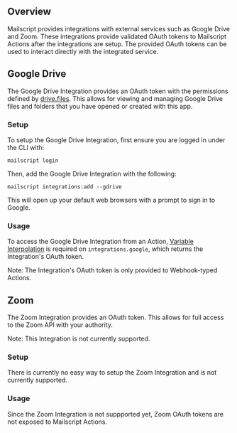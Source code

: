 
## Overview

Mailscript provides integrations with external services such as Google Drive and Zoom. These integrations provide validated OAuth tokens to Mailscript Actions after the integrations are setup. The provided OAuth tokens can be used to interact directly with the integrated service.

## Google Drive

The Google Drive Integration provides an OAuth token with the permissions defined by [drive.files](https://www.googleapis.com/auth/drive.file). This allows for viewing and managing Google Drive files and folders that you have opened or created with this app.

### Setup

To setup the Google Drive Integration, first ensure you are logged in under the CLI with:
```
mailscript login
```

Then, add the Google Drive Integration with the following:
```
mailscript integrations:add --gdrive
```

This will open up your default web browsers with a prompt to sign in to Google.

### Usage

To access the Google Drive Integration from an Action, [Variable Interpolation]() is required on `integrations.google`, which returns the Integration's OAuth token. 

Note: The Integration's OAuth token is only provided to Webhook-typed Actions.

## Zoom

The Zoom Integration provides an OAuth token. This allows for full access to the Zoom API with your authority.

Note: This Integration is not currently supported.

### Setup

There is currently no easy way to setup the Zoom Integration and is not currently supported.

### Usage

Since the Zoom Integration is not suppported yet, Zoom OAuth tokens are not exposed to Mailscript Actions.

